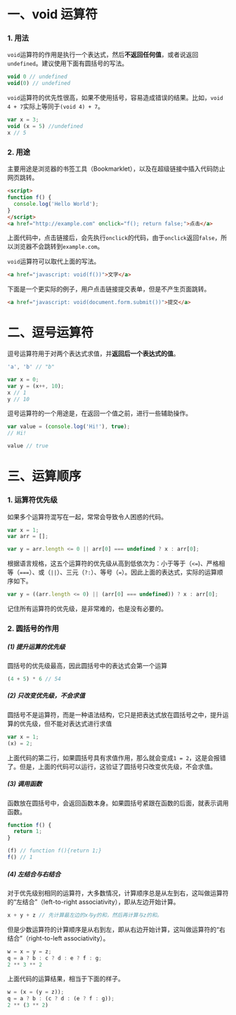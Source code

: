 # 一、void 运算符
### 1. 用法
`void`运算符的作用是执行一个表达式，然后**不返回任何值**，或者说返回`undefined`。建议使用下面有圆括号的写法。
```js
void 0 // undefined
void(0) // undefined
```
`void`运算符的优先性很高，如果不使用括号，容易造成错误的结果。比如，`void 4 + 7`实际上等同于`(void 4) + 7`。
```js
var x = 3;
void (x = 5) //undefined
x // 5
```
### 2. 用途
主要用途是浏览器的书签工具（Bookmarklet），以及在超级链接中插入代码防止网页跳转。
```html
<script>
function f() {
  console.log('Hello World');
}
</script>
<a href="http://example.com" onclick="f(); return false;">点击</a>
```
上面代码中，点击链接后，会先执行`onclick`的代码，由于`onclick`返回`false`，所以浏览器不会跳转到`example.com`。

`void`运算符可以取代上面的写法。
```html
<a href="javascript: void(f())">文字</a>
```
下面是一个更实际的例子，用户点击链接提交表单，但是不产生页面跳转。
```html
<a href="javascript: void(document.form.submit())">提交</a>
```

# 二、逗号运算符
逗号运算符用于对两个表达式求值，并**返回后一个表达式的值**。
```js
'a', 'b' // "b"

var x = 0;
var y = (x++, 10);
x // 1
y // 10
```
逗号运算符的一个用途是，在返回一个值之前，进行一些辅助操作。
```js
var value = (console.log('Hi!'), true);
// Hi!

value // true
```

# 三、运算顺序
### 1. 运算符优先级
如果多个运算符混写在一起，常常会导致令人困惑的代码。
```js
var x = 1;
var arr = [];

var y = arr.length <= 0 || arr[0] === undefined ? x : arr[0];
```
根据语言规格，这五个运算符的优先级从高到低依次为：小于等于（`<=`)、严格相等（`===`）、或（`||`）、三元（`?:`）、等号（`=`）。因此上面的表达式，实际的运算顺序如下。
```js
var y = ((arr.length <= 0) || (arr[0] === undefined)) ? x : arr[0];
```
记住所有运算符的优先级，是非常难的，也是没有必要的。
### 2. 圆括号的作用
##### (1) 提升运算的优先级
圆括号的优先级最高，因此圆括号中的表达式会第一个运算
```js
(4 + 5) * 6 // 54
```
##### (2) 只改变优先级，不会求值
圆括号不是运算符，而是一种语法结构，它只是把表达式放在圆括号之中，提升运算的优先级，但不能对表达式进行求值
```js
var x = 1;
(x) = 2;
```
上面代码的第二行，如果圆括号具有求值作用，那么就会变成`1 = 2`，这是会报错了。但是，上面的代码可以运行，这验证了圆括号只改变优先级，不会求值。

##### (3) 调用函数
函数放在圆括号中，会返回函数本身。如果圆括号紧跟在函数的后面，就表示调用函数。
```js
function f() {
  return 1;
}

(f) // function f(){return 1;}
f() // 1
```
##### (4) 左结合与右结合
对于优先级别相同的运算符，大多数情况，计算顺序总是从左到右，这叫做运算符的“左结合”（left-to-right associativity），即从左边开始计算。
```js
x + y + z // 先计算最左边的x与y的和，然后再计算与z的和。
```
但是少数运算符的计算顺序是从右到左，即从右边开始计算，这叫做运算符的“右结合”（right-to-left associativity）。
```js
w = x = y = z;
q = a ? b : c ? d : e ? f : g;
2 ** 3 ** 2
```
上面代码的运算结果，相当于下面的样子。
```js
w = (x = (y = z));
q = a ? b : (c ? d : (e ? f : g));
2 ** (3 ** 2)
```
